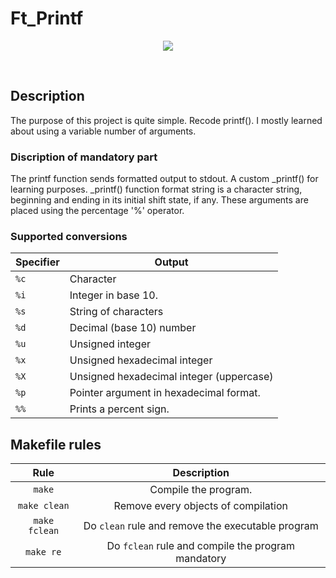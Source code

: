 # Ft_Printf

<p align="center">
<img src="./img/pipex.png">
</p>

<p align="center">
</p>

</br>

## Description  
The purpose of this project is quite simple. Recode printf(). I mostly learned about using a variable number of arguments.

### Discription of mandatory part
The printf function sends formatted output to stdout. A custom _printf() for learning purposes. _printf() function
format string is a character string, beginning and ending in its initial shift state, if any. These arguments are 
placed using the percentage '%' operator.

### Supported conversions

Specifier                |Output                      
|----------------|-------------------------------|
| `%c` | Character |
| `%i` |  Integer in base 10. |
| `%s` | String of characters |
| `%d` | Decimal (base 10) number |
| `%u` | Unsigned integer |
| `%x` | Unsigned hexadecimal integer |
| `%X` | Unsigned hexadecimal integer (uppercase) |
| `%p` | Pointer argument in hexadecimal format. |
| `%%` | Prints a percent sign. |


## Makefile rules

| Rule         |                 Description                             |
|:------------:|:-------------------------------------------------------:|
| `make`       | Compile the program.                                    |
| `make clean` | Remove every objects of compilation                     |
| `make fclean`| Do `clean` rule and remove the executable program       |
| `make re`    | Do `fclean` rule and compile the program mandatory      |

